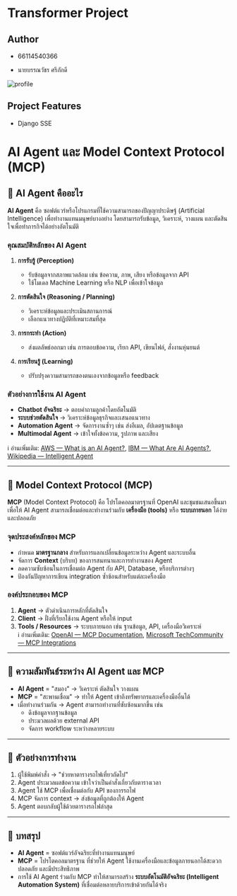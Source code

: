 # Transformer Project

## Author

* 66114540366

* นายบรรณวัชร ศรีภักดี

![profile](https://avatars.githubusercontent.com/u/159878397?v=4)
## Project Features

* Django SSE

# AI Agent และ Model Context Protocol (MCP)

## 🔹 AI Agent คืออะไร
**AI Agent** คือ ซอฟต์แวร์หรือโปรแกรมที่ใช้ความสามารถของปัญญาประดิษฐ์ (Artificial Intelligence) เพื่อทำงานแทนมนุษย์บางอย่าง โดยสามารถรับข้อมูล, วิเคราะห์, วางแผน และตัดสินใจเพื่อทำภารกิจได้อย่างอัตโนมัติ

### คุณสมบัติหลักของ AI Agent
1. **การรับรู้ (Perception)**  
   - รับข้อมูลจากสภาพแวดล้อม เช่น ข้อความ, ภาพ, เสียง หรือข้อมูลจาก API  
   - ใช้โมเดล Machine Learning หรือ NLP เพื่อเข้าใจข้อมูล  

2. **การตัดสินใจ (Reasoning / Planning)**  
   - วิเคราะห์ข้อมูลและประเมินสถานการณ์  
   - เลือกแนวทางปฏิบัติที่เหมาะสมที่สุด  

3. **การกระทำ (Action)**  
   - ส่งผลลัพธ์ออกมา เช่น การตอบข้อความ, เรียก API, เขียนไฟล์, สั่งงานหุ่นยนต์  

4. **การเรียนรู้ (Learning)**  
   - ปรับปรุงความสามารถของตนเองจากข้อมูลหรือ feedback  

### ตัวอย่างการใช้งาน AI Agent
- **Chatbot อัจฉริยะ** → ตอบคำถามลูกค้าโดยอัตโนมัติ  
- **ระบบช่วยตัดสินใจ** → วิเคราะห์ข้อมูลธุรกิจและเสนอแนวทาง  
- **Automation Agent** → จัดการงานซ้ำๆ เช่น ส่งอีเมล, อัปเดตฐานข้อมูล  
- **Multimodal Agent** → เข้าใจทั้งข้อความ, รูปภาพ และเสียง  

ℹ️ อ่านเพิ่มเติม: [AWS — What is an AI Agent?](https://aws.amazon.com/what-is/ai-agents/?utm_source=chatgpt.com), [IBM — What Are AI Agents?](https://www.ibm.com/think/topics/ai-agents?utm_source=chatgpt.com), [Wikipedia — Intelligent Agent](https://en.wikipedia.org/wiki/Intelligent_agent?utm_source=chatgpt.com)


---

## 🔹 Model Context Protocol (MCP)
**MCP** (Model Context Protocol) คือ โปรโตคอลมาตรฐานที่ OpenAI และชุมชนเสนอขึ้นมา เพื่อให้ AI Agent สามารถเชื่อมต่อและทำงานร่วมกับ **เครื่องมือ (tools)** หรือ **ระบบภายนอก** ได้ง่ายและปลอดภัย

### จุดประสงค์หลักของ MCP
- กำหนด **มาตรฐานกลาง** สำหรับการแลกเปลี่ยนข้อมูลระหว่าง Agent และระบบอื่น  
- จัดการ **Context** (บริบท) ของการสนทนาและการทำงานของ Agent  
- ลดความซับซ้อนในการเชื่อมต่อ Agent กับ API, Database, หรือบริการต่างๆ  
- ป้องกันปัญหาการเขียน integration ซ้ำซ้อนสำหรับแต่ละเครื่องมือ  

### องค์ประกอบของ MCP
1. **Agent** → ตัวดำเนินการหลักที่ตัดสินใจ  
2. **Client** → ฝั่งที่เรียกใช้งาน Agent หรือให้ input  
3. **Tools / Resources** → ระบบภายนอก เช่น ฐานข้อมูล, API, เครื่องมือวิเคราะห์  
ℹ️ อ่านเพิ่มเติม: [OpenAI — MCP Documentation](https://openai.github.io/openai-agents-python/mcp/?utm_source=chatgpt.com), [Microsoft TechCommunity — MCP Integrations](https://techcommunity.microsoft.com/blog/azure-ai-foundry-blog/model-context-protocol-mcp-integrating-azure-openai-for-enhanced-tool-integratio/4393788?utm_source=chatgpt.com)

---

## 🔹 ความสัมพันธ์ระหว่าง AI Agent และ MCP
- **AI Agent** = "สมอง" → วิเคราะห์ ตัดสินใจ วางแผน  
- **MCP** = "สะพานเชื่อม" → ทำให้ Agent เข้าถึงทรัพยากรและเครื่องมืออื่นได้  
- เมื่อทำงานร่วมกัน → Agent สามารถทำงานที่ซับซ้อนมากขึ้น เช่น  
  - ดึงข้อมูลจากฐานข้อมูล  
  - ประมวลผลด้วย external API  
  - จัดการ workflow ระหว่างหลายระบบ  

---

## 🔹 ตัวอย่างการทำงาน
1. ผู้ใช้พิมพ์คำสั่ง → "ช่วยหาตารางรถไฟเที่ยวถัดไป"  
2. Agent ประมวลผลข้อความ เข้าใจว่าเป็นคำสั่งเกี่ยวกับตารางเวลา  
3. Agent ใช้ MCP เพื่อเชื่อมต่อกับ API ของการรถไฟ  
4. MCP จัดการ context → ส่งข้อมูลที่ถูกต้องให้ Agent  
5. Agent ตอบกลับผู้ใช้ด้วยตารางรถไฟล่าสุด  

---

## 🔹 บทสรุป
- **AI Agent** = ซอฟต์แวร์อัจฉริยะที่ทำงานแทนมนุษย์  
- **MCP** = โปรโตคอลมาตรฐาน ที่ช่วยให้ Agent ใช้งานเครื่องมือและข้อมูลภายนอกได้สะดวก ปลอดภัย และมีประสิทธิภาพ  
- การใช้ AI Agent ร่วมกับ MCP ทำให้สามารถสร้าง **ระบบอัตโนมัติอัจฉริยะ (Intelligent Automation System)** ที่เชื่อมต่อหลายบริการเข้าด้วยกันได้จริง

